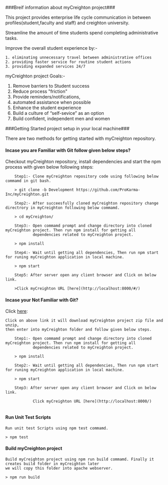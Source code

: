 ###Breif information about myCreighton project###

This project provides enterprise life cycle communication in between profiles(student,faculty and staff) and 
creighton university.

Streamline the amount of time students spend completing administrative tasks.

 Improve the overall student experience by:-
 
	1. eliminating unnecessary travel between administrative offices
	2. providing faster service for routine student actions
	3. providing expanded services 24/7

myCreighton project Goals:-

1. Remove barriers to Student success
2. Reduce process "friction"
3. Provide reminders/notifications,
4. automated assistance when possible
5. Enhance the student experience
6. Build a culture of “self-sevice” as an option
7. Build confident, independent men and women


###Getting Started project setup in your local machine###

There are two methods for getting started with myCreighton repository.

#### Incase you are Familiar with Git follow given below steps? #####
Checkout myCreighton repository, install dependencies and start the npm process with given below following steps:

```
	Step1:- Clone myCreighton repository code using following below commamd in git bash.

	> git clone -b Development https://github.com/ProKarma-Inc/myCreighton.git 

	Step2:- After succeesfully cloned myCreighton repository change directrory in myCreighton following below commamd.

	> cd myCreighton/

	Step3:- Open commamd prompt and change directory into cloned myCreighton project. Then run npm install for getting all 
			dependencies related to myCreighton project.

	> npm install

	Step4:- Wait until getting all dependencies, Then run npm start for runing myCreighton application in local machine.

	> npm start

	Step5: After server open any client browser and Click on below link.

	>Click myCreighton URL [here](http://localhost:8000/#/)

```

#### Incase your Not Familiar with Git? #####
Click [here](http://github.com/ProKarma-Inc/myCreighton/archive/Development.zip):

	Click on above link it will download myCreighton project zip file and unzip, 
	then enter into myCreighton folder and follow given below steps.
```
	Step1:- Open commamd prompt and change directory into cloned myCreighton project. Then run npm install for getting all 
			dependencies related to myCreighton project.

	> npm install

	Step2:- Wait until getting all dependencies, Then run npm start for runing myCreighton application in local machine.

	> npm start

	Step3: After server open any client browser and Click on below link.

			Click myCreighton URL [here](http://localhost:8000/)
	
```

#### Run Unit Test Scripts #####

	Run unit test Scripts using npm test commamd.

    > npm test	

#### Build myCreighton project #####

	Build myCreighton project using npm run build commamd. Finally it creates build folder in myCreighton later 
	we will copy this folder into apache webserver.

	> npm run build